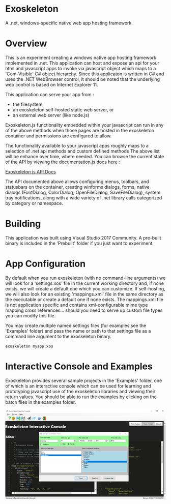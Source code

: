 # Exoskeleton
A .net, windows-specific native web app hosting framework.

# Overview
This is an experiment creating a windows native app hosting framework implemented in .net.  This application can host and 
expose an api for your html and javascript apps to invoke via javascript object which maps to a 'Com-Visible' C# object hierarchy.
Since this applicaton is written in C# and uses the .NET WebBrowser control, it should be noted that the underlying web 
control is based on Internet Explorer 11.

This application can serve your app from : 
- the filesystem
- an exoskeleton self-hosted static web server, or
- an external web server (like node.js)

Exoskeleton.js functionality embedded within your javascript can run in any of the above methods when those pages are 
hosted in the exoskeleton container and permissions are configured to allow. 

The functionality available to your javascript apps roughly maps to a selection of .net api methods and custom defined methods 
The above list will be enhance over time, where needed.  You can browse the current state of the API by viewing the documentation.js docs here :

[Exoskeleton.js API Docs](https://rawgit.com/obeliskos/exoskeleton/master/Examples/exoskeleton.js/docs/index.html)

The API documented above allows configuring menus, toolbars, and statusbars on the container, creating winforms dialogs, 
forms, native dialogs (FontDialog, ColorDialog, OpenFileDialog, SaveFileDialog), system tray notifications, along with a 
wide variety of .net library calls categorized by category or namespace.


# Building
This application was built using Visual Studio 2017 Community.  A pre-built binary is included in the 'Prebuilt' folder if you just want to experiment.

# App Configuration
By default when you run exoskeleton (with no command-line arguments) we will look for a 'settings.xos' file in the current working directory 
and, if none exists, we will create a default one which you can customize.  If self-hosting, we will also look for an existing 'mappings.xml' file 
in the same directory as the executable or create a default one if none exists.  The mappings.xml file is not application specific and contains 
xml-configurable mime type mapping cross references... should you need to serve up custom file types you can modify this file.

You may create multiple named settings files (for examples see the 'Examples' folder) and pass the name or path to that settings file as a command line 
argument to the exoskeleton binary.

```
exoskeleton myapp.xos
```

# Interactive Console and Examples
Exoskeleton provides several sample projects in the 'Examples' folder, one of which is an interactive console which 
can be used for learning and prototyping javascript use of the exoskeleton libraries and viewing their return values.
You should be able to run the examples by clicking on the batch files in the examples folder.

[logo]: https://github.com/obeliskos/exoskeleton/raw/master/images/console.png
![Screenshot](https://github.com/obeliskos/exoskeleton/raw/master/images/console.png)
